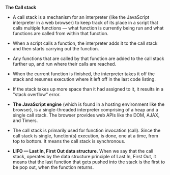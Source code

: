 **The Call stack**

* A call stack is a mechanism for an interpreter (like the JavaScript interpreter in a web browser) to keep track of its place in a script that calls multiple functions — what function is currently being run and what functions are called from within that function.

- When a script calls a function, the interpreter adds it to the call stack and then starts carrying out the function.

- Any functions that are called by that function are added to the call stack further up, and run where their calls are reached.

- When the current function is finished, the interpreter takes it off the stack and resumes execution where it left off in the last code listing.

- If the stack takes up more space than it had assigned to it, it results in a "stack overflow" error.

* **The JavaScript engine** (which is found in a hosting environment like the browser), is a single-threaded interpreter comprising of a heap and a single call stack. The browser provides web APIs like the DOM, AJAX, and Timers.

* The call stack is primarily used for function invocation (call). Since the call stack is single, function(s) execution, is done, one at a time, from top to bottom. It means the call stack is synchronous.

* **LIFO — Last In, First Out data structure.** When we say that the call stack, operates by the data structure principle of Last In, First Out, it means that the last function that gets pushed into the stack is the first to be pop out, when the function returns.
